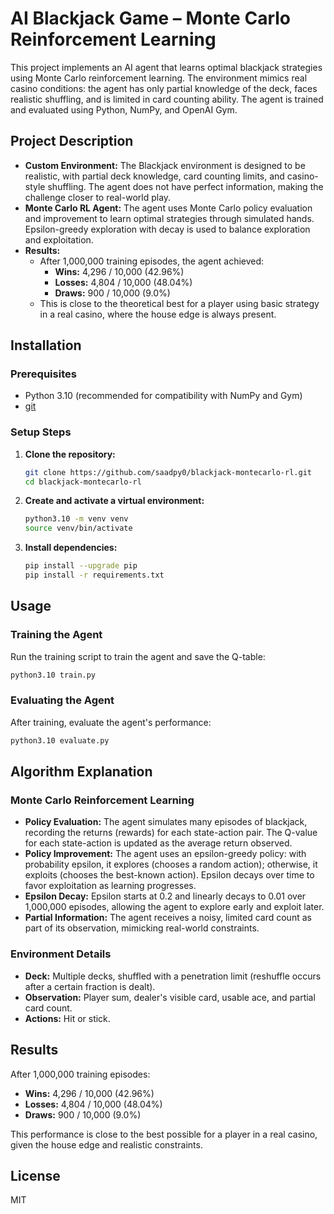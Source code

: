 # AI Blackjack Game – Monte Carlo Reinforcement Learning

This project implements an AI agent that learns optimal blackjack strategies using Monte Carlo reinforcement learning. The environment mimics real casino conditions: the agent has only partial knowledge of the deck, faces realistic shuffling, and is limited in card counting ability. The agent is trained and evaluated using Python, NumPy, and OpenAI Gym.

## Project Description
- **Custom Environment:** The Blackjack environment is designed to be realistic, with partial deck knowledge, card counting limits, and casino-style shuffling. The agent does not have perfect information, making the challenge closer to real-world play.
- **Monte Carlo RL Agent:** The agent uses Monte Carlo policy evaluation and improvement to learn optimal strategies through simulated hands. Epsilon-greedy exploration with decay is used to balance exploration and exploitation.
- **Results:**
    - After 1,000,000 training episodes, the agent achieved:
        - **Wins:** 4,296 / 10,000 (42.96%)
        - **Losses:** 4,804 / 10,000 (48.04%)
        - **Draws:** 900 / 10,000 (9.0%)
    - This is close to the theoretical best for a player using basic strategy in a real casino, where the house edge is always present.

## Installation

### Prerequisites
- Python 3.10 (recommended for compatibility with NumPy and Gym)
- [git](https://git-scm.com/)

### Setup Steps

1. **Clone the repository:**
   ```bash
   git clone https://github.com/saadpy0/blackjack-montecarlo-rl.git
   cd blackjack-montecarlo-rl
   ```
2. **Create and activate a virtual environment:**
   ```bash
   python3.10 -m venv venv
   source venv/bin/activate
   ```
3. **Install dependencies:**
   ```bash
   pip install --upgrade pip
   pip install -r requirements.txt
   ```

## Usage

### Training the Agent
Run the training script to train the agent and save the Q-table:
```bash
python3.10 train.py
```

### Evaluating the Agent
After training, evaluate the agent's performance:
```bash
python3.10 evaluate.py
```

## Algorithm Explanation

### Monte Carlo Reinforcement Learning
- **Policy Evaluation:** The agent simulates many episodes of blackjack, recording the returns (rewards) for each state-action pair. The Q-value for each state-action is updated as the average return observed.
- **Policy Improvement:** The agent uses an epsilon-greedy policy: with probability epsilon, it explores (chooses a random action); otherwise, it exploits (chooses the best-known action). Epsilon decays over time to favor exploitation as learning progresses.
- **Epsilon Decay:** Epsilon starts at 0.2 and linearly decays to 0.01 over 1,000,000 episodes, allowing the agent to explore early and exploit later.
- **Partial Information:** The agent receives a noisy, limited card count as part of its observation, mimicking real-world constraints.

### Environment Details
- **Deck:** Multiple decks, shuffled with a penetration limit (reshuffle occurs after a certain fraction is dealt).
- **Observation:** Player sum, dealer's visible card, usable ace, and partial card count.
- **Actions:** Hit or stick.

## Results
After 1,000,000 training episodes:
- **Wins:** 4,296 / 10,000 (42.96%)
- **Losses:** 4,804 / 10,000 (48.04%)
- **Draws:** 900 / 10,000 (9.0%)

This performance is close to the best possible for a player in a real casino, given the house edge and realistic constraints.

## License
MIT 